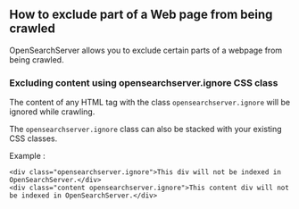 ## How to exclude part of a Web page from being crawled

OpenSearchServer allows you to exclude certain parts of a webpage from being crawled.

### Excluding content using opensearchserver.ignore CSS class

The content of any HTML tag with the class `opensearchserver.ignore` will be ignored while crawling.

The `opensearchserver.ignore` class can also be stacked with your existing CSS classes.

Example :

    <div class="opensearchserver.ignore">This div will not be indexed in OpenSearchServer.</div>
    <div class="content opensearchserver.ignore">This content div will not be indexed in OpenSearchServer.</div>
